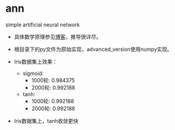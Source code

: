 # ann
simple artificial neural network

+ 具体数学原理参见[博客](https://heloowird.github.io/2017/03/08/diff_errors_of_neural_network/)，推导很详尽。

+ 根目录下的py文件为原始实现，advanced\_version使用numpy实现。

+ Iris数据集上效果：
	+ sigmoid: 
		+ 1000轮: 0.984375
		+ 2000轮: 0.992188
	+ tanh:
		+ 1000轮: 0.992188
		+ 2000轮: 0.992188
+ Iris数据集上，tanh收敛更快
